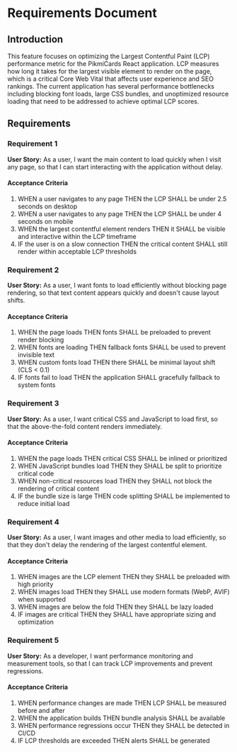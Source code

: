 # Requirements Document

## Introduction

This feature focuses on optimizing the Largest Contentful Paint (LCP) performance metric for the PikmiCards React application. LCP measures how long it takes for the largest visible element to render on the page, which is a critical Core Web Vital that affects user experience and SEO rankings. The current application has several performance bottlenecks including blocking font loads, large CSS bundles, and unoptimized resource loading that need to be addressed to achieve optimal LCP scores.

## Requirements

### Requirement 1

**User Story:** As a user, I want the main content to load quickly when I visit any page, so that I can start interacting with the application without delay.

#### Acceptance Criteria

1. WHEN a user navigates to any page THEN the LCP SHALL be under 2.5 seconds on desktop
2. WHEN a user navigates to any page THEN the LCP SHALL be under 4 seconds on mobile
3. WHEN the largest contentful element renders THEN it SHALL be visible and interactive within the LCP timeframe
4. IF the user is on a slow connection THEN the critical content SHALL still render within acceptable LCP thresholds

### Requirement 2

**User Story:** As a user, I want fonts to load efficiently without blocking page rendering, so that text content appears quickly and doesn't cause layout shifts.

#### Acceptance Criteria

1. WHEN the page loads THEN fonts SHALL be preloaded to prevent render blocking
2. WHEN fonts are loading THEN fallback fonts SHALL be used to prevent invisible text
3. WHEN custom fonts load THEN there SHALL be minimal layout shift (CLS < 0.1)
4. IF fonts fail to load THEN the application SHALL gracefully fallback to system fonts

### Requirement 3

**User Story:** As a user, I want critical CSS and JavaScript to load first, so that the above-the-fold content renders immediately.

#### Acceptance Criteria

1. WHEN the page loads THEN critical CSS SHALL be inlined or prioritized
2. WHEN JavaScript bundles load THEN they SHALL be split to prioritize critical code
3. WHEN non-critical resources load THEN they SHALL not block the rendering of critical content
4. IF the bundle size is large THEN code splitting SHALL be implemented to reduce initial load

### Requirement 4

**User Story:** As a user, I want images and other media to load efficiently, so that they don't delay the rendering of the largest contentful element.

#### Acceptance Criteria

1. WHEN images are the LCP element THEN they SHALL be preloaded with high priority
2. WHEN images load THEN they SHALL use modern formats (WebP, AVIF) when supported
3. WHEN images are below the fold THEN they SHALL be lazy loaded
4. IF images are critical THEN they SHALL have appropriate sizing and optimization

### Requirement 5

**User Story:** As a developer, I want performance monitoring and measurement tools, so that I can track LCP improvements and prevent regressions.

#### Acceptance Criteria

1. WHEN performance changes are made THEN LCP SHALL be measured before and after
2. WHEN the application builds THEN bundle analysis SHALL be available
3. WHEN performance regressions occur THEN they SHALL be detected in CI/CD
4. IF LCP thresholds are exceeded THEN alerts SHALL be generated